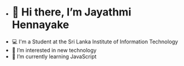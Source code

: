 - <h1> 👋 Hi there, I’m Jayathmi Hennayake </h1>
- 💻 I'm a Student at the Sri Lanka Institute of Information Technology
- 👀 I’m interested in new technology 
- 🌱 I’m currently learning JavaScript
 
<!---
JayathmiH/JayathmiH is a ✨ special ✨ repository because its `README.md` (this file) appears on your GitHub profile.
You can click the Preview link to take a look at your changes.
--->
